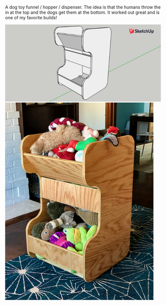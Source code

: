 A dog toy funnel / hopper / dispenser. The idea is that the humans throw the in
at the top and the dogs get them at the bottom. It worked out great and is one
of my favorite builds!

![](dogtoybox.png)
![](../gallery/pics/IMG_4593.png)


